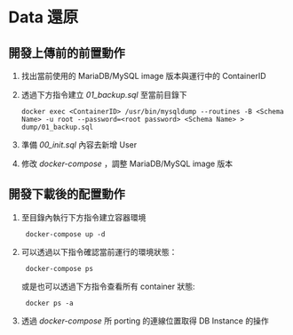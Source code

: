 # Data 還原 #

## 開發上傳前的前置動作 ##

1. 找出當前使用的 MariaDB/MySQL image 版本與運行中的 ContainerID

2. 透過下方指令建立 *01_backup.sql* 至當前目錄下

    ```shell
    docker exec <ContainerID> /usr/bin/mysqldump --routines -B <Schema Name> -u root --password=<root password> <Schema Name> > dump/01_backup.sql
    ```

3. 準備 *00_init.sql* 內容去新增 User

4. 修改 *docker-compose* ，調整 MariaDB/MySQL image 版本

## 開發下載後的配置動作 ##

1. 至目錄內執行下方指令建立容器環境
    
        docker-compose up -d

2. 可以透過以下指令確認當前運行的環境狀態：

        docker-compose ps

    或是也可以透過下方指令查看所有 container 狀態:

        docker ps -a

3. 透過 *docker-compose* 所 porting 的連線位置取得 DB Instance 的操作